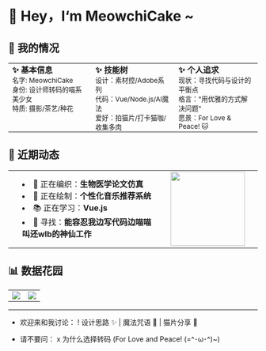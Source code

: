 # 👋 Hey，I‘m MeowchiCake ~

## 🎀 我的情况

<div>
  <table style="border: none; border-collapse: collapse; width: 100%; table-layout: fixed; margin-left: 0;">
    <tr style="border: none;">
      <!-- 基本信息 -->
      <td style="border: none; vertical-align: top; width: 33.33%; padding: 0 8px;">
        <b>✨ 基本信息</b><br>
        <small>
        名字: MeowchiCake<br>
        身份: 设计师转码的喵系美少女<br>
        特质: 摄影/茶艺/种花
        </small>
      </td>
      <!-- 技能树 -->
      <td style="border: none; vertical-align: top; width: 33.33%; padding: 0 8px;">
        <b>✨ 技能树</b><br>
        <small>
        设计：素材控/Adobe系列<br>
        代码：Vue/Node.js/AI魔法<br>
        爱好：拍猫片/打卡猫咖/收集多肉
        </small>
      </td>
      <!-- 个人追求 -->
      <td style="border: none; vertical-align: top; width: 33.33%; padding: 0 8px;">
        <b>✨ 个人追求</b><br>
        <small>
        现状：寻找代码与设计的平衡点<br>
        格言："用优雅的方式解决问题"<br>
        愿景：For Love & Peace! 🐱
        </small>
      </td>
    </tr>
  </table>
</div>

## 🌸 近期动态

<div>
  <table style="border: none; border-collapse: collapse; width: 100%; margin-left: 0;">
    <tr style="border: none;">
      <td style="border: none; vertical-align: middle; width: 60%;">
        <ul style="margin: 0; padding-left: 20px; list-style-position: inside;">
          <li>🧶 正在编织：<strong>生物医学论文仿真</strong></li>
          <li>🎨 正在绘制：<strong>个性化音乐推荐系统</strong></li>
          <li>📚 正在学习：<strong>Vue.js</strong></li>
          <li>🐾 寻找：<strong>能容忍我边写代码边喵喵叫还wlb的神仙工作</strong></li>
        </ul>
      </td>
      <td style="border: none; vertical-align: middle; width: 40%; text-align: center;">
        <img src="https://media.giphy.com/media/ES4Vcv8zWfIt2/giphy.gif" width="150">
      </td>
    </tr>
  </table>
</div>

## 📊 数据花园

<div>
  <table style="border: none; border-collapse: collapse; margin-left: 0;">
    <tr style="border: none;">
      <td style="border: none;">
        <img src="https://github-readme-stats.vercel.app/api?username=windy-catty&show_icons=true&theme=radical&bg_color=30,ff9a9e,fad0c4&title_color=fff&icon_color=fff&hide_border=true">
      </td>
      <td style="border: none;">
        <img src="https://github-readme-stats.vercel.app/api/top-langs/?username=windy-catty&layout=compact&theme=radical&bg_color=30,a18cd1,fbc2eb&title_color=fff&hide_border=true">
      </td>
    </tr>
  </table>
</div>

------

+ 欢迎来和我讨论：
  ! 设计思路 ✨ | 魔法咒语 🎩 | 猫片分享 🐾

- 请不要问：
  x 为什么选择转码 (For Love and Peace! (=^･ω･^)~)
